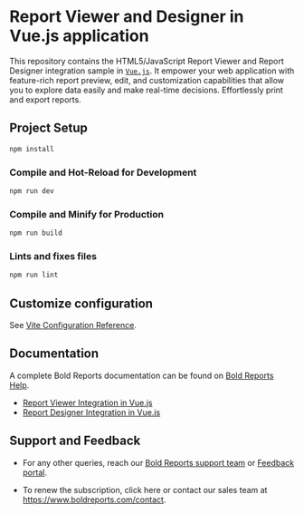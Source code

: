 # Report Viewer and Designer in Vue.js application

This repository contains the HTML5/JavaScript Report Viewer and Report Designer integration sample in [`Vue.js`](https://vuejs.org/). It empower your web application with feature-rich report preview, edit, and customization capabilities that allow you to explore data easily and make real-time decisions. Effortlessly print and export reports.

## Project Setup

```sh
npm install
```

### Compile and Hot-Reload for Development

```sh
npm run dev
```

### Compile and Minify for Production

```sh
npm run build
```

### Lints and fixes files

```sh
npm run lint
```

## Customize configuration

See [Vite Configuration Reference](https://vite.dev/config/).

## Documentation
A complete Bold Reports documentation can be found on [Bold Reports Help](https://help.boldreports.com/embedded-reporting/javascript-reporting/?utm_source=github&utm_medium=backlinks).

- [Report Viewer Integration in Vue.js](https://help.boldreports.com/embedded-reporting/javascript-reporting/report-viewer/faq/add-web-report-viewer-to-a-vue-application/?utm_source=github&utm_medium=backlinks)
- [Report Designer Integration in Vue.js](https://help.boldreports.com/embedded-reporting/javascript-reporting/report-designer/faq/add-web-report-designer-to-a-vue-application/?utm_source=github&utm_medium=backlinks)


## Support and Feedback

- For any other queries, reach our [Bold Reports support team](https://support.boldreports.com/?utm_source=github&utm_medium=backlinks) or [Feedback portal](https://www.boldreports.com/feedback/?utm_source=github&utm_medium=backlinks).

- To renew the subscription, click here or contact our sales team at https://www.boldreports.com/contact.